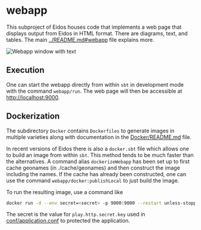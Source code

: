 # webapp

This subproject of Eidos houses code that implements a web page that displays
output from Eidos in HTML format.  There are diagrams, text, and tables.
The main [../README.md#webapp](../README.md#webapp) file explains more.

![Webapp window with text](../doc/webapp_full.png?raw=True")

## Execution

One can start the webapp directly from within `sbt` in development mode with the command `webapp/run`.  The web page will then be accessible at [http://localhost:9000](http://localhost:9000).

## Dockerization

The subdirectory `Docker` contains `Dockerfiles` to generate images in
multiple varieties along with documentation in the [Docker/README.md](./Docker/README.md) file.

In recent versions of Eidos there is also a `docker.sbt` file which allows one
to build an image from within `sbt`.  This method tends to be much faster than
the alternatives.  A command alias `dockerizeWebapp` has been set up to first cache
geonames (in ./cache/geonames) and then construct the image including the names.
If the cache has already been constructed, one can use the command
`webapp/docker:publishLocal` to just build the image.

To run the resulting image, use a command like
```bash
docker run -d --env secret=<secret> -p 9000:9000 --restart unless-stopped eidos-webapp:latest &
```
The secret is the value for `play.http.secret.key` used in
[conf/application.conf](./conf/application.conf) to protected the application.
